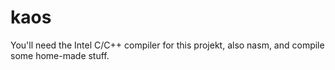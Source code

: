 # kaos

You'll need the Intel C/C++ compiler for this projekt, also nasm, and compile some home-made stuff.
